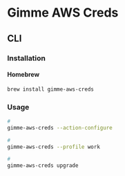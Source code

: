 # Gimme AWS Creds

## CLI

### Installation

#### Homebrew

```sh
brew install gimme-aws-creds
```

### Usage

```sh
#
gimme-aws-creds --action-configure

#
gimme-aws-creds --profile work

#
gimme-aws-creds upgrade
```
